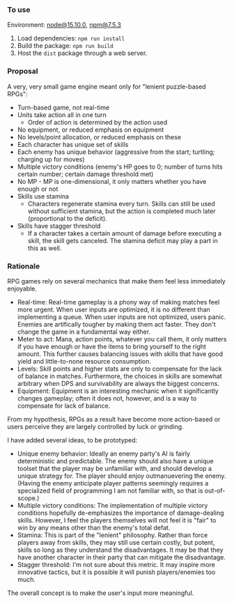 ### To use

Environment: node@15.10.0, npm@7.5.3

1. Load dependencies: `npm run install`
2. Build the package: `npm run build`
3. Host the `dist` package through a web server.

### Proposal

A very, very small game engine meant only for "lenient puzzle-based RPGs":

-   Turn-based game, not real-time
-   Units take action all in one turn
    -   Order of action is determined by the action used
-   No equipment, or reduced emphasis on equipment
-   No levels/point allocation, or reduced emphasis on these
-   Each character has unique set of skills
-   Each enemy has unique behavior (aggressive from the start; turtling; charging up for moves)
-   Multiple victory conditions (enemy's HP goes to 0; number of turns hits certain number; certain damage threshold met)
-   No MP - MP is one-dimensional, it only matters whether you have enough or not
-   Skills use stamina
    -   Characters regenerate stamina every turn. Skills can still be used without sufficient stamina, but the action is completed much later (proportional to the deficit).
-   Skills have stagger threshold
    -   If a character takes a certain amount of damage before executing a skill, the skill gets canceled. The stamina deficit may play a part in this as well.

### Rationale

RPG games rely on several mechanics that make them feel less immediately enjoyable.

-   Real-time: Real-time gameplay is a phony way of making matches feel more urgent. When user inputs are optimized, it is no different than implementing a queue. When user inputs are not optimized, users panic. Enemies are artifically tougher by making them act faster. They don't change the game in a fundamental way either.
-   Meter to act: Mana, action points, whatever you call them, it only matters if you have enough or have the items to bring yourself to the right amount. This further causes balancing issues with skills that have good yield and little-to-none resource consumption.
-   Levels: Skill points and higher stats are only to compensate for the lack of balance in matches. Furthermore, the choices in skills are somewhat arbitrary when DPS and survivability are always the biggest concerns.
-   Equipment: Equipment is an interesting mechanic when it significantly changes gameplay; often it does not, however, and is a way to compensate for lack of balance.

From my hypothesis, RPGs as a result have become more action-based or users perceive they are largely controlled by luck or grinding.

I have added several ideas, to be prototyped:

-   Unique enemy behavior: Ideally an enemy party's AI is fairly deterministic and predictable. The enemy should also have a unique toolset that the player may be unfamiliar with, and should develop a unique strategy for. The player should enjoy outmanuevering the enemy. (Having the enemy anticipate player patterns seemingly requires a specialized field of programming I am not familiar with, so that is out-of-scope.)
-   Multiple victory conditions: The implementation of multiple victory conditions hopefully de-emphasizes the importance of damage-dealing skills. However, I feel the players themselves will not feel it is "fair" to win by any means other than the enemy's total defat.
-   Stamina: This is part of the "lenient" philosophy. Rather than force players away from skills, they may still use certain costly, but potent, skills so long as they understand the disadvantages. It may be that they have another character in their party that can mitigate the disadvantage.
-   Stagger threshold: I'm not sure about this metric. It may inspire more innovative tactics, but it is possible it will punish players/enemies too much.

The overall concept is to make the user's input more meaningful.
